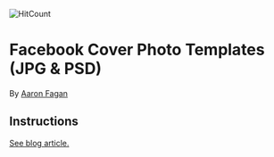 ![HitCount](http://hits.dwyl.io/aaronfagan/facebook-cover-photo-templates-jpg-psd.svg)
# Facebook Cover Photo Templates (JPG & PSD)
By [Aaron Fagan](https://www.aaronfagan.ca/)

## Instructions
[See blog article.](https://www.aaronfagan.ca/blog/2015/facebook-cover-photo-templates-jpg-psd/)
